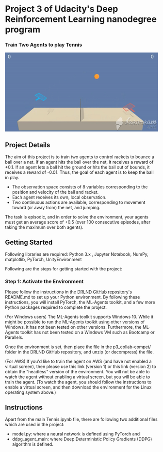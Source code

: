 # Project 3 of Udacity's Deep Reinforcement Learning nanodegree program
### Train Two Agents to play Tennis 

![](ezgif.com-video-to-gif.gif)


## Project Details
The aim of this project is to train two agents to control rackets to bounce a ball over a net. If an agent hits the ball over the net, it receives a reward of +0.1. If an agent lets a ball hit the ground or hits the ball out of bounds, it receives a reward of -0.01. Thus, the goal of each agent is to keep the ball in play.


- The observation space consists of 8 variables corresponding to the position and velocity of the ball and racket.  
- Each agent receives its own, local observation.  
- Two continuous actions are available, corresponding to movement toward (or away from) the net, and jumping.

The task is episodic, and in order to solve the environment, your agents must get an average score of +0.5 (over 100 consecutive episodes, after taking the maximum over both agents).

## Getting Started
Following libraries are required:
Python 3.x , Jupyter Notebook, NumPy, matplotlib, PyTorch, UnityEnvironment

Following are the steps for getting started with the project:  

### Step 1: Activate the Environment
Please follow the instructions in the [DRLND GitHub repository's](https://github.com/udacity/deep-reinforcement-learning/tree/master/p3_collab-compet) README.md to set up your Python environment. By following these instructions, you will install PyTorch, the ML-Agents toolkit, and a few more Python packages required to complete the project.

(For Windows users) The ML-Agents toolkit supports Windows 10. While it might be possible to run the ML-Agents toolkit using other versions of Windows, it has not been tested on other versions. Furthermore, the ML-Agents toolkit has not been tested on a Windows VM such as Bootcamp or Parallels.  

Once the environment is set, then place the file in the  p3_collab-compet/ folder in the DRLND GitHub repository, and unzip (or decompress) the file.

(For AWS) If you'd like to train the agent on AWS (and have not enabled a virtual screen), then please use this link (version 1) or this link (version 2) to obtain the "headless" version of the environment. You will not be able to watch the agent without enabling a virtual screen, but you will be able to train the agent. (To watch the agent, you should follow the instructions to enable a virtual screen, and then download the environment for the Linux operating system above.)

## Instructions
Apart from the main Tennis.ipynb file, there are following two additional files which are used in the project:
- model.py: where a neural network is defined using PyTorch and
- ddpg_agent_main: where Deep Deterministic Policy Gradients (DDPG) algorithm is defined.


